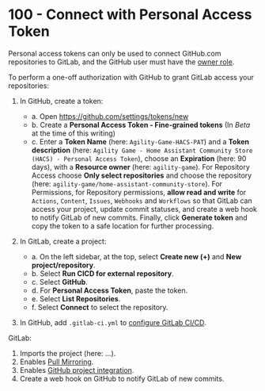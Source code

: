 # 100 - Connect with Personal Access Token

Personal access tokens can only be used to connect GitHub.com repositories to GitLab, and the GitHub user must have the [owner role](https://docs.github.com/en/get-started/learning-about-github/access-permissions-on-github).

To perform a one-off authorization with GitHub to grant GitLab access your repositories:

1. In GitHub, create a token:
   - a. Open https://github.com/settings/tokens/new
   - b. Create a **Personal Access Token - Fine-grained tokens** (In *Beta* at the time of this writing)
   - c. Enter a **Token Name** (here: ```Agility-Game-HACS-PAT```) and a **Token description** (here: ```Agility Game - Home Assistant Community Store (HACS) - Personal Access Token```), choose an **Expiration** (here: 90 days), with a **Resource owner** (here: ```agility-game```). For Repository Access choose **Only select repositories** and choose the repository (here: ```agility-game/home-assistant-community-store```). For Permissions, for Repository permissions, **allow read and write** for ```Actions```, ```Content```, ```Issues```, ```Webhooks``` and ```Workflows``` so that GitLab can access your project, update commit statuses, and create a web hook to notify GitLab of new commits. Finally, click **Generate token** and copy the token to a safe location for further processing.

2. In GitLab, create a project:
   - a. On the left sidebar, at the top, select **Create new (+)** and **New project/repository**.
   - b. Select **Run CICD for external repository**.
   - c. Select **GitHub**.
   - d. For **Personal Access Token**, paste the token.
   - e. Select **List Repositories**.
   - f. Select **Connect** to select the repository.

4. In GitHub, add ```.gitlab-ci.yml``` to [configure GitLab CI/CD](https://docs.gitlab.com/ee/ci/quick_start/index.html).

GitLab:

1. Imports the project (here: ...).
2. Enables [Pull Mirroring](https://docs.gitlab.com/ee/user/project/repository/mirror/pull.html).
3. Enables [GitHub project integration](https://docs.gitlab.com/ee/user/project/integrations/github.html).
4. Create a web hook on GitHub to notify GitLab of new commits.
